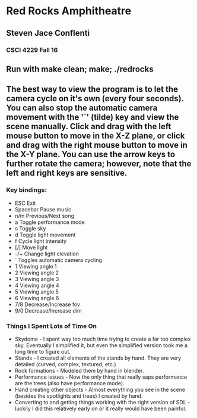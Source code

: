 # Red Rocks Amphitheatre 
## Steven Jace Conflenti
### CSCI 4229 Fall 16

## Run with make clean; make; ./redrocks 

## The best way to view the program is to let the camera cycle on it's own (every four seconds). You can also stop the automatic camera movement with the '`' (tilde) key and view the scene manually. Click and drag with the left mouse button to move in the X-Z plane, or click and drag with the right mouse button to move in the X-Y plane. You can use the arrow keys to further rotate the camera; however, note that the left and right keys are sensitive.

### Key bindings:
 * ESC		Exit
 * Spacebar Pause music
 * n/m  	Previous/Next song
 * a        Toggle performance mode
 * s 		Toggle sky
 * d 		Toggle light movement
 * f 		Cycle light intensity
 * [/] 		Move light
 * -/+ 		Change light elevation
 * `    	Toggles automatic camera cycling
 * 1		Viewing angle 1
 * 2 		Viewing angle 2
 * 3 		Viewing angle 3
 * 4 		Viewing angle 4
 * 5 		Viewing angle 5
 * 6 		Viewing angle 6
 * 7/8		Decrease/Increase fov
 * 9/0 		Decrease/Increase dim

### Things I Spent Lots of Time On
* Skydome - I spent way too much time trying to create a far too complex sky. Eventually I simplified it, but even the simplified version took me a long time to figure out.
* Stands - I created all elements of the stands by hand. They are very detailed (curved, complex, textured, etc.)
* Rock formations - Modeled them by hand in blender.
* Performance issues - Now the only thing that really saps performance are the trees (also have performance mode).
* Hand creating other objects - Almost everything you see in the scene (besides the spotlights and trees) I created by hand.
* Converting to and getting things working with the right version of SDL - luckily I did this relatively early on or it really would have been painful.